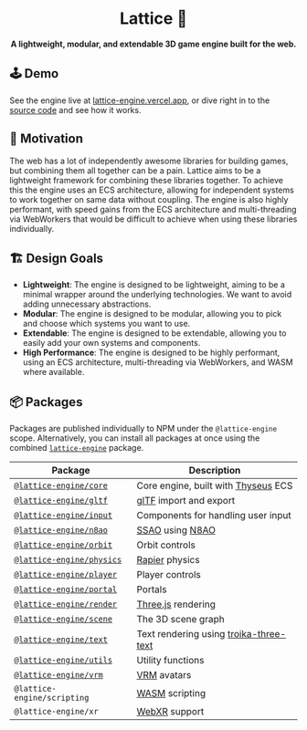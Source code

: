 <div align="center">
  <h1>Lattice 💎</h1>
  <strong>A lightweight, modular, and extendable 3D game engine built for the web.</strong>
</div>

## 🕹️ Demo

See the engine live at [lattice-engine.vercel.app](https://lattice-engine.vercel.app/), or dive right in to the [source code](./examples/src/demos/) and see how it works.

## 🤔 Motivation

The web has a lot of independently awesome libraries for building games, but combining them all together can be a pain. Lattice aims to be a lightweight framework for combining these libraries together. To achieve this the engine uses an ECS architecture, allowing for independent systems to work together on same data without coupling. The engine is also highly performant, with speed gains from the ECS architecture and multi-threading via WebWorkers that would be difficult to achieve when using these libraries individually.

## 🏗️ Design Goals

- **Lightweight**: The engine is designed to be lightweight, aiming to be a minimal wrapper around the underlying technologies. We want to avoid adding unnecessary abstractions.
- **Modular**: The engine is designed to be modular, allowing you to pick and choose which systems you want to use.
- **Extendable**: The engine is designed to be extendable, allowing you to easily add your own systems and components.
- **High Performance**: The engine is designed to be highly performant, using an ECS architecture, multi-threading via WebWorkers, and WASM where available.

## 📦 Packages

Packages are published individually to NPM under the `@lattice-engine` scope. Alternatively, you can install all packages at once using the combined [`lattice-engine`](./packages/lattice-engine) package.

| Package                                         | Description                                                                                                          |
| ----------------------------------------------- | -------------------------------------------------------------------------------------------------------------------- |
| [`@lattice-engine/core`](./packages/core)       | Core engine, built with [Thyseus](https://github.com/JaimeGensler/thyseus) ECS                                       |
| [`@lattice-engine/gltf`](./packages/gltf)       | [glTF](https://github.com/KhronosGroup/glTF) import and export                                                       |
| [`@lattice-engine/input`](./packages/input)     | Components for handling user input                                                                                   |
| [`@lattice-engine/n8ao`](./packages/n8ao)       | [SSAO](https://en.wikipedia.org/wiki/Screen_space_ambient_occlusion) using [N8AO](https://github.com/N8python/n8ao)  |
| [`@lattice-engine/orbit`](./packages/orbit)     | Orbit controls                                                                                                       |
| [`@lattice-engine/physics`](./packages/physics) | [Rapier](https://rapier.rs) physics                                                                                  |
| [`@lattice-engine/player`](./packages/player)   | Player controls                                                                                                      |
| [`@lattice-engine/portal`](./packages/portal)   | Portals                                                                                                              |
| [`@lattice-engine/render`](./packages/render)   | [Three.js](https://threejs.org) rendering                                                                            |
| [`@lattice-engine/scene`](./packages/scene)     | The 3D scene graph                                                                                                   |
| [`@lattice-engine/text`](./packages/text)       | Text rendering using [troika-three-text](https://github.com/protectwise/troika/tree/main/packages/troika-three-text) |
| [`@lattice-engine/utils`](./packages/utils)     | Utility functions                                                                                                    |
| [`@lattice-engine/vrm`](./packages/vrm)         | [VRM](https://vrm.dev/en) avatars                                                                                    |
| `@lattice-engine/scripting`                     | [WASM](https://webassembly.org) scripting                                                                            |
| `@lattice-engine/xr`                            | [WebXR](https://developer.mozilla.org/en-US/docs/Web/API/WebXR_Device_API) support                                   |

